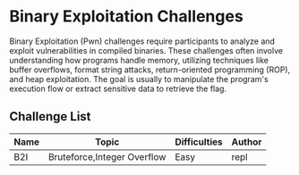# Binary Exploitation Challenges

Binary Exploitation (Pwn) challenges require participants to analyze and exploit vulnerabilities in compiled binaries. These challenges often involve understanding how programs handle memory, utilizing techniques like buffer overflows, format string attacks, return-oriented programming (ROP), and heap exploitation. The goal is usually to manipulate the program's execution flow or extract sensitive data to retrieve the flag.

## Challenge List

| Name   | Topic           | Difficulties | Author |
|--------|-----------------|--------------|--------|
| B2I | Bruteforce,Integer Overflow          | Easy | repl |

